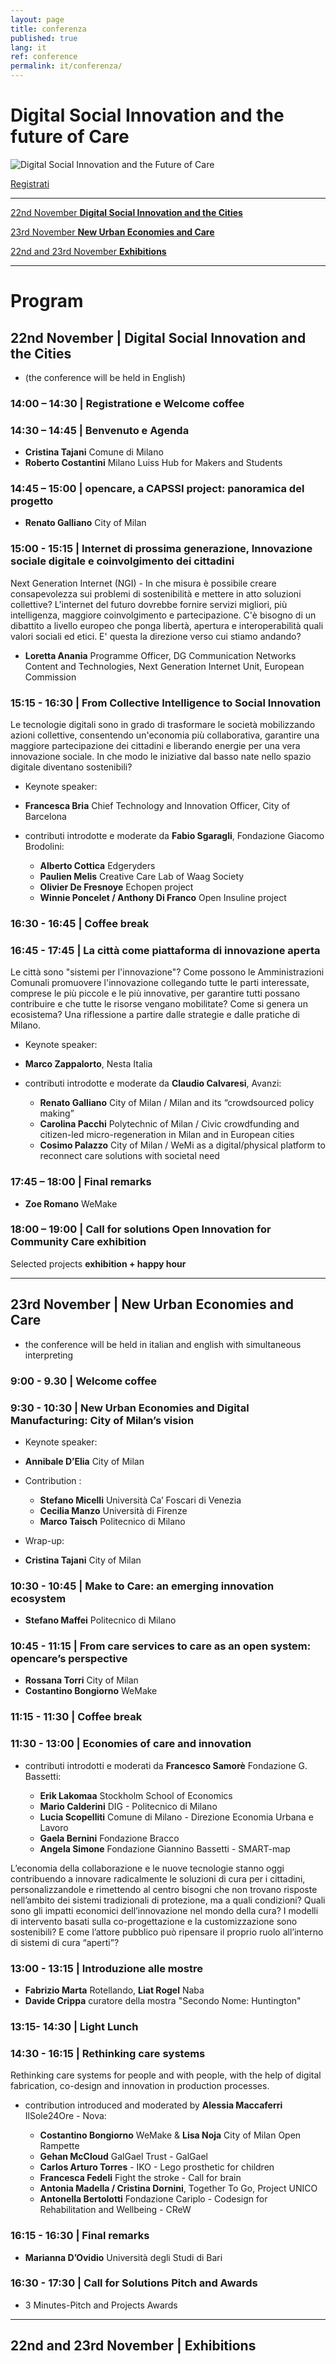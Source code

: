 ```yaml
---
layout: page
title: conferenza
published: true
lang: it
ref: conference
permalink: it/conferenza/
---
```

# Digital Social Innovation and the future of Care

![Digital Social Innovation and the Future of Care]({{site.baseurl}}/assets/OC-finalconf04.jpg)

<a href="https://www.eventbrite.it/e/biglietti-conferenza-finale-del-progetto-eu-opencare-38492812037?aff=efbevent&mc_cid=e1bdf7877e&mc_eid=73a6661c4d" class="btn">Registrati</a>

---

[22nd November **Digital Social Innovation and the Cities**](#22nov)

[23rd November **New Urban Economies and Care**](#23nov)

[22nd and 23rd November **Exhibitions**](#exhibitions)

-----

# Program

## <a name="22nov"></a> 22nd November | **Digital Social Innovation and the Cities**
 - (the conference will be held in English)

### 14:00 – 14:30 | **Registratione e Welcome coffee**

### 14:30 – 14:45 | **Benvenuto e Agenda**
 - **Cristina Tajani** Comune di Milano
 - **Roberto Costantini** Milano Luiss Hub for Makers and Students

### 14:45 – 15:00 | **opencare, a CAPSSI project: panoramica del progetto**
 - **Renato Galliano** City of Milan

### 15:00 - 15:15 | **Internet di prossima generazione, Innovazione sociale digitale e coinvolgimento dei cittadini**

Next Generation Internet (NGI) - In che misura è possibile creare consapevolezza sui problemi di sostenibilità e mettere in atto soluzioni collettive? L'internet del futuro dovrebbe fornire servizi migliori, più intelligenza, maggiore coinvolgimento e partecipazione. C'è bisogno di un dibattito a livello europeo che ponga libertà, apertura e interoperabilità quali valori sociali ed etici. E' questa la direzione verso cui stiamo andando?

 - **Loretta Anania** Programme Officer, DG Communication Networks Content and Technologies, Next Generation Internet Unit, European Commission

### 15:15 - 16:30 |	**From Collective Intelligence to Social Innovation**

 Le tecnologie digitali sono in grado di trasformare le società mobilizzando azioni collettive, consentendo un'economia più collaborativa, garantire una maggiore partecipazione dei cittadini e liberando energie per una vera innovazione sociale. In che modo le iniziative dal basso nate nello spazio digitale diventano sostenibili?

- Keynote speaker:

- **Francesca Bria** Chief Technology and Innovation Officer, City of Barcelona

- contributi introdotte e moderate da **Fabio Sgaragli**, Fondazione Giacomo Brodolini:

  - **Alberto Cottica** Edgeryders
  - **Paulien Melis** Creative Care Lab of Waag Society
  - **Olivier De Fresnoye** Echopen project
  - **Winnie Poncelet / Anthony Di Franco** Open Insuline project

### 16:30 - 16:45 |	**Coffee break**

### 16:45 - 17:45 | **La città come piattaforma di innovazione aperta**

Le città sono "sistemi per l'innovazione"? Come possono le Amministrazioni Comunali promuovere l'innovazione collegando tutte le parti interessate, comprese le più piccole e le più innovative, per garantire tutti possano contribuire e che tutte le risorse vengano mobilitate? Come si genera un ecosistema? Una riflessione a partire dalle strategie e dalle pratiche di Milano.

- Keynote speaker:

- **Marco Zappalorto**, Nesta Italia

- contributi introdotte e moderate da **Claudio Calvaresi**, Avanzi:

  - **Renato Galliano**  City of Milan / Milan and its “crowdsourced policy making”
  - **Carolina Pacchi**  Polytechnic of Milan  / Civic crowdfunding and citizen-led micro-regeneration in Milan and in European cities
  - **Cosimo Palazzo** City of Milan / WeMi as a digital/physical platform to reconnect care solutions with societal need

###	17:45 – 18:00	|	**Final remarks**

- **Zoe Romano** WeMake

###	18:00 – 19:00	|	**Call for solutions Open Innovation for Community Care exhibition**
Selected projects **exhibition + happy hour**

---

## <a name="23nov"></a> 23rd November | **New Urban Economies and Care**
   - the conference will be held in italian and english with simultaneous interpreting

###	9:00 - 9.30 | **Welcome coffee**

###	9:30 - 10:30 | **New Urban Economies and Digital Manufacturing: City of Milan’s vision**

- Keynote speaker:

- **Annibale D’Elia** City of Milan

- Contribution :

    - **Stefano Micelli** Università Ca’ Foscari di Venezia
    - **Cecilia Manzo** Università di Firenze
    - **Marco Taisch** Politecnico di Milano


- Wrap-up:

- **Cristina Tajani** City of Milan

###	10:30 - 10:45	|	**Make to Care: an emerging innovation ecosystem**
- **Stefano Maffei** Politecnico di Milano

### 10:45 - 11:15	|	**From care services to care as an open system: opencare’s perspective**

- **Rossana Torri** City of Milan
- **Costantino Bongiorno** WeMake

###	11:15 - 11:30 |	**Coffee break**

###	11:30 - 13:00 |	**Economies of care and innovation**

- contributi introdotti e moderati da **Francesco Samorè** Fondazione G. Bassetti:

  - **Erik Lakomaa** Stockholm School of Economics
  - **Mario Calderini** DIG - Politecnico di Milano
  - **Lucia Scopelliti** Comune di Milano - Direzione Economia Urbana e Lavoro
  - **Gaela Bernini** Fondazione Bracco
  - **Angela Simone** Fondazione Giannino Bassetti - SMART-map

L’economia della collaborazione e le nuove tecnologie stanno oggi contribuendo a innovare radicalmente le soluzioni di cura per i cittadini, personalizzandole e rimettendo al centro bisogni che non trovano risposte nell’ambito dei sistemi tradizionali di protezione, ma a quali condizioni? Quali sono gli impatti economici dell’innovazione nel mondo della cura? I modelli di intervento basati sulla co-progettazione e la customizzazione sono sostenibili? E come l’attore pubblico può ripensare il proprio ruolo all’interno di sistemi di cura “aperti”?

###	13:00 - 13:15	|	**Introduzione alle mostre**

- **Fabrizio Marta** Rotellando, **Liat Rogel** Naba
- **Davide Crippa** curatore della mostra "Secondo Nome: Huntington"

###	13:15- 14:30	|	**Light Lunch**

###	14:30 - 16:15	|	**Rethinking care systems**

Rethinking care systems for people and with people, with the help of digital fabrication, co-design and innovation in production processes.

- contribution introduced and moderated by **Alessia Maccaferri** IlSole24Ore - Nova:

  - **Costantino Bongiorno** WeMake & **Lisa Noja** City of Milan  Open Rampette
  - **Gehan McCloud** GalGael Trust - GalGael
  - **Carlos Arturo Torres** - IKO - Lego prosthetic for children
  - **Francesca Fedeli** Fight the stroke - Call for brain
  - **Antonia Madella / Cristina Dornini**, Together To Go, Project UNICO
  - **Antonella Bertolotti** Fondazione Cariplo - Codesign for Rehabilitation and Wellbeing - CReW

###	16:15 - 16:30	|	**Final remarks**

 - **Marianna D’Ovidio** Università degli Studi di Bari

###	16:30 - 17:30  |	**Call for Solutions Pitch and Awards**
- 3 Minutes-Pitch and Projects Awards

---

## <a name="exhibitions"></a> 22nd and 23rd November |  **Exhibitions**
